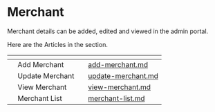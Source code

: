 # Merchant

Merchant details can be added, edited and viewed in the admin portal.

Here are the Articles in the section.

<table data-view="cards"><thead><tr><th></th><th></th><th></th><th data-hidden data-card-target data-type="content-ref"></th></tr></thead><tbody><tr><td></td><td>Add Merchant</td><td></td><td><a href="add-merchant.md">add-merchant.md</a></td></tr><tr><td></td><td>Update Merchant</td><td></td><td><a href="../../payment-old/catch-all-no-need-to-publish/merchant-onboarding/api-specification/update-merchant.md">update-merchant.md</a></td></tr><tr><td></td><td>View Merchant</td><td></td><td><a href="view-merchant.md">view-merchant.md</a></td></tr><tr><td></td><td>Merchant List</td><td></td><td><a href="merchant-list.md">merchant-list.md</a></td></tr></tbody></table>
